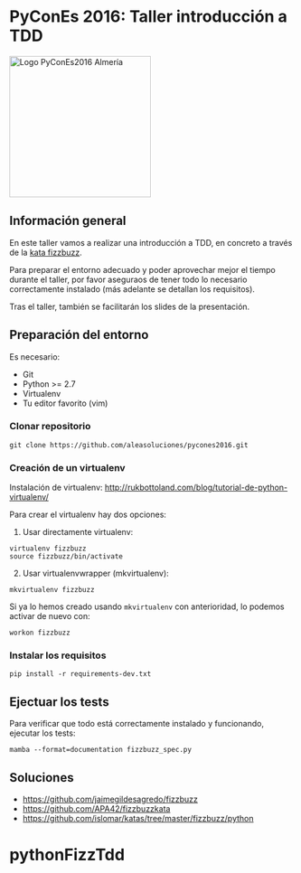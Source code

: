 # PyConEs 2016: Taller introducción a TDD
<img src="https://pbs.twimg.com/profile_images/743356612086116355/6X4srwCV.jpg" width="250" alt="Logo PyConEs2016 Almería" />

## Información general
En este taller vamos a realizar una introducción a TDD, en concreto a través de la [kata fizzbuzz](http://www.solveet.com/exercises/Kata-FizzBuzz/11).

Para preparar el entorno adecuado y poder aprovechar mejor el tiempo durante el taller, por favor aseguraos de tener todo lo necesario correctamente instalado (más adelante se detallan los requisitos).

Tras el taller, también se facilitarán los slides de la presentación.


## Preparación del entorno

Es necesario:

* Git
* Python >= 2.7
* Virtualenv
* Tu editor favorito (vim)

### Clonar repositorio

```
git clone https://github.com/aleasoluciones/pycones2016.git
```

### Creación de un virtualenv

Instalación de virtualenv: http://rukbottoland.com/blog/tutorial-de-python-virtualenv/

Para crear el virtualenv hay dos opciones:

1. Usar directamente virtualenv:

  ```
  virtualenv fizzbuzz
  source fizzbuzz/bin/activate
  ```
2. Usar virtualenvwrapper (mkvirtualenv):

  ```
  mkvirtualenv fizzbuzz
  ```

  Si ya lo hemos creado usando `mkvirtualenv` con anterioridad, lo podemos activar de nuevo con:

  ```
  workon fizzbuzz
  ```

### Instalar los requisitos
`pip install -r requirements-dev.txt`

## Ejectuar los tests
Para verificar que todo está correctamente instalado y funcionando, ejecutar los tests:

`mamba --format=documentation fizzbuzz_spec.py`

## Soluciones
* https://github.com/jaimegildesagredo/fizzbuzz
* https://github.com/APA42/fizzbuzzkata
* https://github.com/islomar/katas/tree/master/fizzbuzz/python

# pythonFizzTdd
